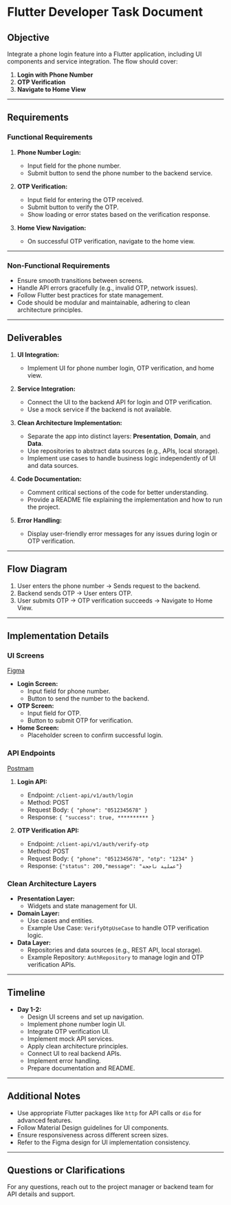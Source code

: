 
# Flutter Developer Task Document

## Objective
Integrate a phone login feature into a Flutter application, including UI components and service integration. The flow should cover:
1. **Login with Phone Number**
2. **OTP Verification**
3. **Navigate to Home View**

---

## Requirements

### Functional Requirements
1. **Phone Number Login:**
   - Input field for the phone number.
   - Submit button to send the phone number to the backend service.

2. **OTP Verification:**
   - Input field for entering the OTP received.
   - Submit button to verify the OTP.
   - Show loading or error states based on the verification response.

3. **Home View Navigation:**
   - On successful OTP verification, navigate to the home view.

---

### Non-Functional Requirements
- Ensure smooth transitions between screens.
- Handle API errors gracefully (e.g., invalid OTP, network issues).
- Follow Flutter best practices for state management.
- Code should be modular and maintainable, adhering to clean architecture principles.

---

## Deliverables
1. **UI Integration:**
   - Implement UI for phone number login, OTP verification, and home view.

2. **Service Integration:**
   - Connect the UI to the backend API for login and OTP verification.
   - Use a mock service if the backend is not available.

3. **Clean Architecture Implementation:**
   - Separate the app into distinct layers: **Presentation**, **Domain**, and **Data**.
   - Use repositories to abstract data sources (e.g., APIs, local storage).
   - Implement use cases to handle business logic independently of UI and data sources.

4. **Code Documentation:**
   - Comment critical sections of the code for better understanding.
   - Provide a README file explaining the implementation and how to run the project.

5. **Error Handling:**
   - Display user-friendly error messages for any issues during login or OTP verification.

---

## Flow Diagram
1. User enters the phone number -> Sends request to the backend.
2. Backend sends OTP -> User enters OTP.
3. User submits OTP -> OTP verification succeeds -> Navigate to Home View.

---

## Implementation Details

### UI Screens
[Figma](https://www.figma.com/design/CA07e58FU5PE4k7OIpXL2h/seed?node-id=0-1&p=f)
- **Login Screen:**
  - Input field for phone number.
  - Button to send the number to the backend.
- **OTP Screen:**
  - Input field for OTP.
  - Button to submit OTP for verification.
- **Home Screen:**
  - Placeholder screen to confirm successful login.

### API Endpoints
[Postmam](Integration.postman_collection.json)

1. **Login API:**
   - Endpoint: `/client-api/v1/auth/login`
   - Method: POST
   - Request Body: `{ "phone": "0512345678" }`
   - Response: `{ "success": true, ********** }`

2. **OTP Verification API:**
   - Endpoint: `/client-api/v1/auth/verify-otp`
   - Method: POST
   - Request Body: `{ "phone": "0512345678", "otp": "1234" }`
   - Response: `{"status": 200,"message": "عملية ناجحة"}`

### Clean Architecture Layers
- **Presentation Layer:**
  - Widgets and state management for UI.
- **Domain Layer:**
  - Use cases and entities.
  - Example Use Case: `VerifyOtpUseCase` to handle OTP verification logic.
- **Data Layer:**
  - Repositories and data sources (e.g., REST API, local storage).
  - Example Repository: `AuthRepository` to manage login and OTP verification APIs.

---

## Timeline
- **Day 1-2:**
  - Design UI screens and set up navigation.
  - Implement phone number login UI.
  - Integrate OTP verification UI.
  - Implement mock API services.
  - Apply clean architecture principles.
  - Connect UI to real backend APIs.
  - Implement error handling.
  - Prepare documentation and README.

---

## Additional Notes
- Use appropriate Flutter packages like `http` for API calls or `dio` for advanced features.
- Follow Material Design guidelines for UI components.
- Ensure responsiveness across different screen sizes.
- Refer to the Figma design for UI implementation consistency.

---

## Questions or Clarifications
For any questions, reach out to the project manager or backend team for API details and support.
